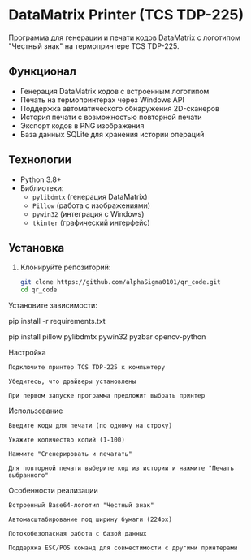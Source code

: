 # DataMatrix Printer (TCS TDP-225)

Программа для генерации и печати кодов DataMatrix с логотипом "Честный знак" на термопринтере TCS TDP-225.

## Функционал

- Генерация DataMatrix кодов с встроенным логотипом
- Печать на термопринтерах через Windows API
- Поддержка автоматического обнаружения 2D-сканеров
- История печати с возможностью повторной печати
- Экспорт кодов в PNG изображения
- База данных SQLite для хранения истории операций

## Технологии

- Python 3.8+
- Библиотеки:
  - `pylibdmtx` (генерация DataMatrix)
  - `Pillow` (работа с изображениями)
  - `pywin32` (интеграция с Windows)
  - `tkinter` (графический интерфейс)

## Установка

1. Клонируйте репозиторий:
   ```bash
   git clone https://github.com/alphaSigma0101/qr_code.git
   cd qr_code

Установите зависимости:

pip install -r requirements.txt

pip install pillow pylibdmtx pywin32 pyzbar opencv-python

Настройка

    Подключите принтер TCS TDP-225 к компьютеру

    Убедитесь, что драйверы установлены

    При первом запуске программа предложит выбрать принтер

Использование

    Введите коды для печати (по одному на строку)

    Укажите количество копий (1-100)

    Нажмите "Сгенерировать и печатать"

    Для повторной печати выберите код из истории и нажмите "Печать выбранного"

Особенности реализации

    Встроенный Base64-логотип "Честный знак"

    Автомасштабирование под ширину бумаги (224px)

    Потокобезопасная работа с базой данных

    Поддержка ESC/POS команд для совместимости с другими принтерами

